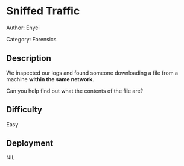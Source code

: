 # Sniffed Traffic

Author: Enyei

Category: Forensics

## Description

We inspected our logs and found someone downloading a file from a machine **within the same network**.

Can you help find out what the contents of the file are?

## Difficulty

Easy

## Deployment

NIL
